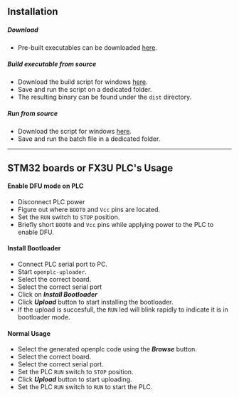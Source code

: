## Installation

##### Download
- Pre-built executables can be downloaded [here](https://github.com/kinsamanka/openplc-uploader/releases).

##### Build executable from source
- Download the build script for windows [here](https://raw.githubusercontent.com/kinsamanka/openplc-uploader/master/scripts/build.bat).
- Save and run the script on a dedicated folder.
- The resulting binary can be found under the `dist` directory.

##### Run from source
- Download the script for windows [here](https://raw.githubusercontent.com/kinsamanka/openplc-uploader/master/scripts/start.bat).
- Save and run the batch file in a dedicated folder.

------------

## STM32 boards or FX3U PLC's Usage

#### Enable DFU mode on PLC
- Disconnect PLC power
- Figure out where `BOOT0` and `Vcc` pins are located.
- Set the `RUN` switch to  `STOP` position.
- Briefly short `BOOT0` and `Vcc` pins while applying power to the PLC to enable DFU.

#### Install Bootloader
- Connect PLC serial port to PC.
- Start `openplc-uploader`.
- Select the correct board.
- Select the correct serial port
- Click on ***Install Bootloader***
- Click ***Upload*** button to start installing the bootloader.
- If the upload is succesfull, the `RUN` led will blink rapidly to indicate it is in bootloader mode.

#### Normal Usage
- Select the generated openplc code using the ***Browse*** button.
- Select the correct board.
- Select the correct serial port.
- Set the PLC `RUN` switch to `STOP` position.
- Click ***Upload*** button to start uploading.
- Set the PLC `RUN` switch to `RUN` to start the PLC.
